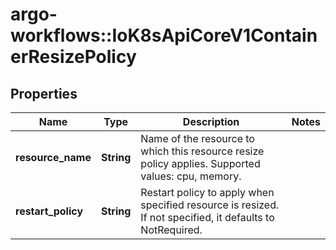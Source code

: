 # argo-workflows::IoK8sApiCoreV1ContainerResizePolicy

## Properties
Name | Type | Description | Notes
------------ | ------------- | ------------- | -------------
**resource_name** | **String** | Name of the resource to which this resource resize policy applies. Supported values: cpu, memory. | 
**restart_policy** | **String** | Restart policy to apply when specified resource is resized. If not specified, it defaults to NotRequired. | 


